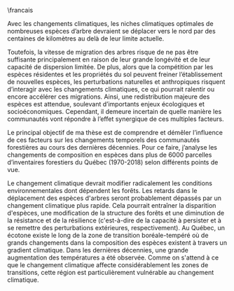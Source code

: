 \francais

Avec les changements climatiques, les niches climatiques optimales de nombreuses espèces d’arbre
devraient se déplacer vers le nord par des centaines de kilomètres au delà
de leur limite actuelle.

Toutefois, la vitesse de migration des arbres risque de ne pas être suffisante principalement en raison
de leur grande longévité et de leur capacité de dispersion limitée. De plus, alors que la compétition
par les espèces résidentes et les propriétés du sol peuvent freiner l’établissement de nouvelles
espèces, les perturbations naturelles et anthropiques risquent d’interagir avec les changements
climatiques, ce qui pourrait ralentir ou encore accélérer ces migrations. Ainsi, une redistribution
majeure des espèces est attendue, soulevant d’importants enjeux écologiques et socioéconomiques.
Cependant, il demeure incertain de quelle manière les communautés vont répondre à l’effet
synergique de ces multiples facteurs.

Le principal objectif de ma thèse est de comprendre et démêler l’influence de ces facteurs sur les
changements temporels des communautés forestières au cours des dernières décennies. Pour ce
faire, j’analyse les changements de composition en espèces dans plus de 6000 parcelles
d’inventaires forestiers du Québec (1970-2018)
selon différents points de vue.


Le changement climatique devrait modifier radicalement les conditions environnementales dont dépendent les forêts. Les retards dans le déplacement des espèces d'arbres seront probablement dépassés par un changement climatique plus rapide. Cela pourrait entraîner la disparition d'espèces, une modification de la structure des forêts et une diminution de la résistance et de la résilience (c'est-à-dire de la capacité à persister et à se remettre des perturbations extérieures, respectivement). Au Québec, un écotone existe le long de la zone de transition boréale-tempéré où de grands changements dans la composition des espèces existent à travers un gradient climatique. Dans les dernières décennies, une grande augmentation des températures a été observée. Comme on s'attend à ce que le changement climatique affecte considérablement les zones de transitions, cette région est particulièrement vulnérable au changement climatique.
